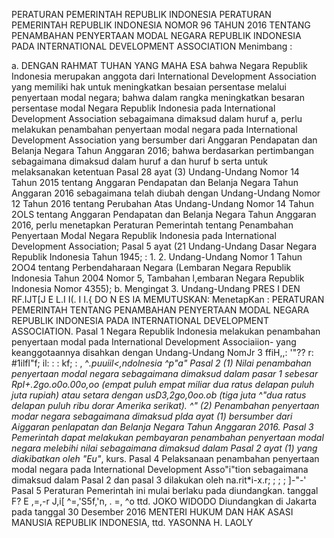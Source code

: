  PERATURAN PEMERINTAH REPUBLIK INDONESIA PERATURAN PEMERINTAH REPUBLIK INDONESIA NOMOR 96 TAHUN 2016 TENTANG PENAMBAHAN PENYERTAAN MODAL NEGARA REPUBLIK INDONESIA PADA INTERNATIONAL DEVELOPMENT ASSOCIATION
Menimbang :

a.
DENGAN RAHMAT TUHAN YANG MAHA ESA bahwa Negara Republik Indonesia merupakan anggota dari International Development Association yang memiliki hak untuk meningkatkan besaian persentase melalui penyertaan modal negara; bahwa dalam rangka meningkatkan besaran persentase modal Negara Republik Indonesia pada International Development Association sebagaimana dimaksud dalam huruf a, perlu melakukan penambahan penyertaan modal negara pada International Development Association yang bersumber dari Anggaran Pendapatan dan Belanja Negara Tahun Anggaran 2016; bahwa berdasarkan pertimbangan sebagaimana dimaksud dalam huruf a dan huruf b serta untuk melaksanakan ketentuan Pasal 28 ayat (3) Undang-Undang Nomor 14 Tahun 2015 tentang Anggaran Pendapatan dan Belanja Negara Tahun Anggaran 2016 sebagaimana telah diubah dengan Undang-Undang Nomor 12 Tahun 2016 tentang Perubahan Atas Undang-Undang Nomor 14 Tahun 2OLS tentang Anggaran Pendapatan dan Belanja Negara Tahun Anggaran 2016, perlu menetapkan Peraturan Pemerintah tentang Penambahan Penyertaan Modal Negara Republik Indonesia pada International Development Association; Pasal 5 ayat (21 Undang-Undang Dasar Negara Republik Indonesia Tahun 1945; : 1.
2. Undang-Undang Nomor 1 Tahun 2OO4 tentang Perbendaharaan Negara (Lembaran Negara Republik Indonesia Tahun 2004 Nomor 5, Tambahan l,embaran Negara Republik Indonesia Nomor 4355);
b. Mengingat 3. Undang-Undang PRES I DEN RF.IJT[J E L.I I(. I I.{ DO N ES IA
MEMUTUSKAN:
 MenetapKan : PERATURAN PEMERINTAH TENTANG PENAMBAHAN PENYERTAAN MODAL NEGARA REPUBLIK INDONESIA PADA INTERNATIONAL DEVELOPMENT ASSOCIATION. Pasal 1 Negara Republik Indonesia melakukan penambahan penyertaan modal pada International Development Associaiion- yang keanggotaannya disahkan dengan Undang-Undang NomJr 3 ffiH,,: '"?? r: #1ilfl"f; il: : : kf; : , ^*.puuiil<,ndolnesia ^p"a" Pasal 2 (1) Nilai penambahan penyertaan modal negara sebagaimana dimaksud dalam pasar 1 sebesar RpI+.2go.o0o.00o,oo (empat puluh empat miliar dua ratus delapan puluh juta rupiah) atau setara dengan usD3,2go,0oo.ob (tiga juta ^"dua ratus delapan puluh ribu dorar Amerika serikat). ^" (2) Penambahan penyertaan modar negara sebagaimana dimaksud plda ayat (1) bersumber dari Aiggaran penlapatan dan Belanja Negara Tahun Anggaran 2016. Pasal 3 Pemerintah dapat melakukan pembayaran penambahan penyertaan modal negara melebihi nilai sebagaimana dimaksud dalam Pasal 2 ayat (1) yang diakibatkan oleh "Eu"*, kurs. Pasal 4 Pelaksanaan penambahan penyertaan modal negara pada International Development Asso"i"tion sebagaimana dimaksud dalam Pasal 2 dan pasal 3 dilakukan oleh na.rit*i-x.r; ; ; ; ]-"-' Pasal 5 Peraturan Pemerintah ini mulai berlaku pada diundangkan. tanggal F? E ,=,-r J,i[ ^=,'S5f,'n, . =, ^o ttd. JOKO WIDODO Diundangkan di Jakarta pada tanggal 30 Desember 2016 MENTERI HUKUM DAN HAK ASASI MANUSIA REPUBLIK INDONESIA, ttd. YASONNA H. LAOLY